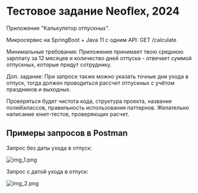 # Тестовое задание Neoflex, 2024

Приложение "Калькулятор отпускных".

Микросервис на SpringBoot + Java 11 c одним API:
GET /calculate

Минимальные требования: Приложение принимает твою среднюю зарплату за 12 месяцев и количество дней отпуска - отвечает суммой отпускных, которые придут сотруднику.

Доп. задание: При запросе также можно указать точные дни ухода в отпуск, тогда должен проводиться рассчет отпускных с учётом праздников и выходных.

Проверяться будет чистота кода, структура проекта, название полей\классов, правильность использования паттернов. Желательно написание юнит-тестов, проверяющих расчет.

## Примеры запросов в Postman

Запрос без даты ухода в отпуск:

![img_1.png](https://i.postimg.cc/Ls1329cJ/image.png)

Запрос с датой ухода в отпуск:

![img_2.png](https://i.postimg.cc/cLJDyN13/image.png)
